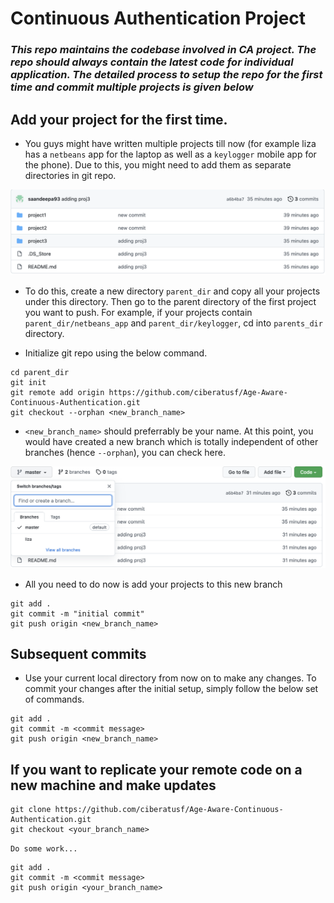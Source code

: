 # **Continuous Authentication Project**

### *This repo maintains the codebase involved in CA project. The repo should always contain the latest code for individual application. The detailed process to setup the repo for the first time and commit multiple projects is given below*

## **Add your project for the first time.**
  * You guys might have written multiple projects till now (for example liza has a `netbeans` app for the laptop as well as a `keylogger` mobile app for the phone). Due to this, you might need to add them as separate directories in git repo.

  <img src="./artifacts/dir_git.png">
  
  * To do this, create a new directory `parent_dir` and copy all your projects under this directory. Then go to the parent directory of the first project you want to push. For example, if your projects contain `parent_dir/netbeans_app` and `parent_dir/keylogger`, cd into `parents_dir` directory.
  
  * Initialize git repo using the below command.
  ```
  cd parent_dir
  git init
  git remote add origin https://github.com/ciberatusf/Age-Aware-Continuous-Authentication.git
  git checkout --orphan <new_branch_name>
  ```
  * `<new_branch_name>` should preferrably be your name. At this point, you would have created a new branch which is totally independent of other branches (hence `--orphan`), you can check here.

  <img src="./artifacts/new_branch.png">

  * All you need to do now is add your projects to this new branch

  ```
  git add .
  git commit -m "initial commit"
  git push origin <new_branch_name>
  ```

## **Subsequent commits**

  * Use your current local directory from now on to make any changes. To commit your changes after the initial setup, simply follow the below set of commands.

  ```
  git add .
  git commit -m <commit message>
  git push origin <new_branch_name>
  ```

## **If you want to replicate your remote code on a new machine and make updates**

```
git clone https://github.com/ciberatusf/Age-Aware-Continuous-Authentication.git
git checkout <your_branch_name>
```

`Do some work...`

```
git add .
git commit -m <commit message>
git push origin <your_branch_name>
```


